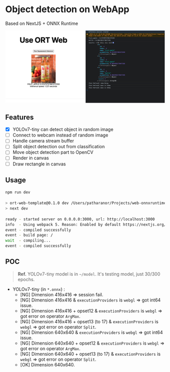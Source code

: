 # Object detection on WebApp

Based on NextJS + ONNX Runtime

![ex-result](assets/ex-result.png)

## Features

- [x] YOLOv7-tiny can detect object in random image
- [ ] Connect to webcam instead of random image
- [ ] Handle camera stream buffer
- [ ] Split object detection out from classification
- [ ] Move object detection part to OpenCV
- [ ] Render in canvas
- [ ] Draw rectangle in canvas

## Usage

```sh
npm run dev

> ort-web-template@0.1.0 dev /Users/patharanor/Projects/web-onnxruntime-nextjs
> next dev

ready - started server on 0.0.0.0:3000, url: http://localhost:3000
info  - Using webpack 5. Reason: Enabled by default https://nextjs.org/docs/messages/webpack5
event - compiled successfully
event - build page: /
wait  - compiling...
event - compiled successfully
```

## POC

> **Ref.** YOLOv7-tiny model is in `~/model`. It's testing model, just 30/300 epochs.

- YOLOv7-tiny (in `*.onnx`) :
  - [NG] Dimension 416x416 => session fail.
  - [NG] Dimension 416x416 & `executionProviders` is `webgl` => got int64 issue.
  - [NG] Dimension 416x416 + opset12 & `executionProviders` is `webgl` => got error on operator `ArgMax`.
  - [NG] Dimension 416x416 + opset13 (to 17) & `executionProviders` is `webgl` => got error on operator `Split`.
  - [NG] Dimension 640x640 & `executionProviders` is `webgl` => got int64 issue.
  - [NG] Dimension 640x640 + opset12 & `executionProviders` is `webgl` => got error on operator `ArgMax`.
  - [NG] Dimension 640x640 + opset13 (to 17) & `executionProviders` is `webgl` => got error on operator `Split`.
  - [OK] Dimension 640x640.
